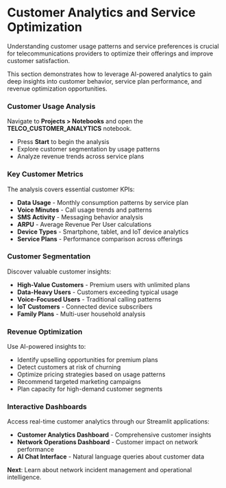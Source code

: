 # <h1black>Customer Analytics and</h1black> <h1blue>Service Optimization</h1blue>

Understanding customer usage patterns and service preferences is crucial for telecommunications providers to optimize their offerings and improve customer satisfaction.

This section demonstrates how to leverage AI-powered analytics to gain deep insights into customer behavior, service plan performance, and revenue optimization opportunities.

### <h1sub>Customer Usage Analysis</h1sub>

Navigate to **Projects > Notebooks** and open the **TELCO_CUSTOMER_ANALYTICS** notebook.

- Press **Start** to begin the analysis
- Explore customer segmentation by usage patterns
- Analyze revenue trends across service plans

### <h1sub>Key Customer Metrics</h1sub>

The analysis covers essential customer KPIs:

- **Data Usage** - Monthly consumption patterns by service plan
- **Voice Minutes** - Call usage trends and patterns  
- **SMS Activity** - Messaging behavior analysis
- **ARPU** - Average Revenue Per User calculations
- **Device Types** - Smartphone, tablet, and IoT device analytics
- **Service Plans** - Performance comparison across offerings

### <h1sub>Customer Segmentation</h1sub>

Discover valuable customer insights:

- **High-Value Customers** - Premium users with unlimited plans
- **Data-Heavy Users** - Customers exceeding typical usage
- **Voice-Focused Users** - Traditional calling patterns
- **IoT Customers** - Connected device subscribers
- **Family Plans** - Multi-user household analysis

### <h1sub>Revenue Optimization</h1sub>

Use AI-powered insights to:

- Identify upselling opportunities for premium plans
- Detect customers at risk of churning
- Optimize pricing strategies based on usage patterns
- Recommend targeted marketing campaigns
- Plan capacity for high-demand customer segments

### <h1sub>Interactive Dashboards</h1sub>

Access real-time customer analytics through our Streamlit applications:

- **Customer Analytics Dashboard** - Comprehensive customer insights
- **Network Operations Dashboard** - Customer impact on network performance
- **AI Chat Interface** - Natural language queries about customer data

**Next**: Learn about network incident management and operational intelligence.
